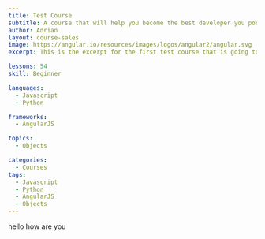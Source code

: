 ```yaml
---
title: Test Course
subtitle: A course that will help you become the best developer you possibly can be.
author: Adrian
layout: course-sales
image: https://angular.io/resources/images/logos/angular2/angular.svg
excerpt: This is the excerpt for the first test course that is going to be listed on the site. Feel free to read this if you have literally nothing else to do …

lessons: 54
skill: Beginner

languages:
  - Javascript
  - Python

frameworks:
  - AngularJS

topics:
  - Objects

categories:
  - Courses
tags:
  - Javascript
  - Python
  - AngularJS
  - Objects
---
```

 hello how are you 
